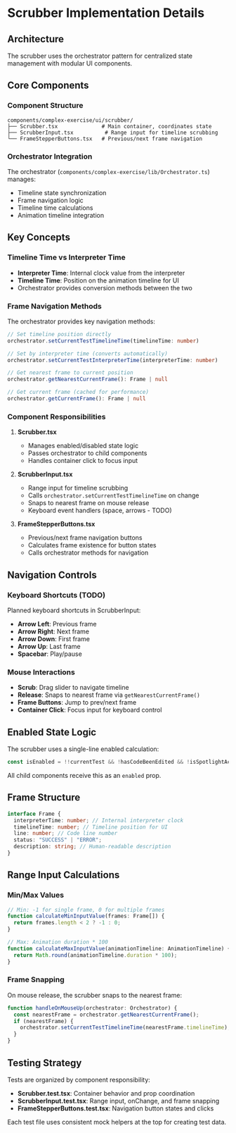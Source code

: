 # Scrubber Implementation Details

## Architecture

The scrubber uses the orchestrator pattern for centralized state management with modular UI components.

## Core Components

### Component Structure

```
components/complex-exercise/ui/scrubber/
├── Scrubber.tsx              # Main container, coordinates state
├── ScrubberInput.tsx          # Range input for timeline scrubbing
└── FrameStepperButtons.tsx   # Previous/next frame navigation
```

### Orchestrator Integration

The orchestrator (`components/complex-exercise/lib/Orchestrator.ts`) manages:

- Timeline state synchronization
- Frame navigation logic
- Timeline time calculations
- Animation timeline integration

## Key Concepts

### Timeline Time vs Interpreter Time

- **Interpreter Time**: Internal clock value from the interpreter
- **Timeline Time**: Position on the animation timeline for UI
- Orchestrator provides conversion methods between the two

### Frame Navigation Methods

The orchestrator provides key navigation methods:

```typescript
// Set timeline position directly
orchestrator.setCurrentTestTimelineTime(timelineTime: number)

// Set by interpreter time (converts automatically)
orchestrator.setCurrentTestInterpreterTime(interpreterTime: number)

// Get nearest frame to current position
orchestrator.getNearestCurrentFrame(): Frame | null

// Get current frame (cached for performance)
orchestrator.getCurrentFrame(): Frame | null
```

### Component Responsibilities

1. **Scrubber.tsx**
   - Manages enabled/disabled state logic
   - Passes orchestrator to child components
   - Handles container click to focus input

2. **ScrubberInput.tsx**
   - Range input for timeline scrubbing
   - Calls `orchestrator.setCurrentTestTimelineTime` on change
   - Snaps to nearest frame on mouse release
   - Keyboard event handlers (space, arrows - TODO)

3. **FrameStepperButtons.tsx**
   - Previous/next frame navigation buttons
   - Calculates frame existence for button states
   - Calls orchestrator methods for navigation

## Navigation Controls

### Keyboard Shortcuts (TODO)

Planned keyboard shortcuts in ScrubberInput:

- **Arrow Left**: Previous frame
- **Arrow Right**: Next frame
- **Arrow Down**: First frame
- **Arrow Up**: Last frame
- **Spacebar**: Play/pause

### Mouse Interactions

- **Scrub**: Drag slider to navigate timeline
- **Release**: Snaps to nearest frame via `getNearestCurrentFrame()`
- **Frame Buttons**: Jump to prev/next frame
- **Container Click**: Focus input for keyboard control

## Enabled State Logic

The scrubber uses a single-line enabled calculation:

```typescript
const isEnabled = !!currentTest && !hasCodeBeenEdited && !isSpotlightActive && frames.length >= 2;
```

All child components receive this as an `enabled` prop.

## Frame Structure

```typescript
interface Frame {
  interpreterTime: number; // Internal interpreter clock
  timelineTime: number; // Timeline position for UI
  line: number; // Code line number
  status: "SUCCESS" | "ERROR";
  description: string; // Human-readable description
}
```

## Range Input Calculations

### Min/Max Values

```typescript
// Min: -1 for single frame, 0 for multiple frames
function calculateMinInputValue(frames: Frame[]) {
  return frames.length < 2 ? -1 : 0;
}

// Max: Animation duration * 100
function calculateMaxInputValue(animationTimeline: AnimationTimeline) {
  return Math.round(animationTimeline.duration * 100);
}
```

### Frame Snapping

On mouse release, the scrubber snaps to the nearest frame:

```typescript
function handleOnMouseUp(orchestrator: Orchestrator) {
  const nearestFrame = orchestrator.getNearestCurrentFrame();
  if (nearestFrame) {
    orchestrator.setCurrentTestTimelineTime(nearestFrame.timelineTime);
  }
}
```

## Testing Strategy

Tests are organized by component responsibility:

- **Scrubber.test.tsx**: Container behavior and prop coordination
- **ScrubberInput.test.tsx**: Range input, onChange, and frame snapping
- **FrameStepperButtons.test.tsx**: Navigation button states and clicks

Each test file uses consistent mock helpers at the top for creating test data.
